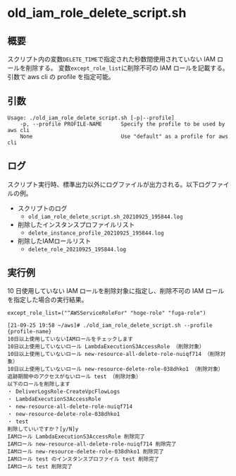 # old_iam_role_delete_script.sh

## 概要

スクリプト内の変数`DELETE_TIME`で指定された秒数間使用されていない IAM ロールを削除する。
変数`except_role_list`に削除不可の IAM ロールを記載する。
引数で aws cli の profile を指定可能。

## 引数

```
Usage: ./old_iam_role_delete_script.sh [-p|--profile]
    -p, --profile PROFILE-NAME      Specify the profile to be used by aws cli
    None                            Use "default" as a profile for aws cli
```

## ログ
スクリプト実行時、標準出力以外にログファイルが出力される。以下ログファイルの例。
- スクリプトのログ
    - `old_iam_role_delete_script.sh_20210925_195844.log`
- 削除したインスタンスプロファイルリスト
    - `delete_instance_profile_20210925_195844.log`
- 削除したIAMロールリスト
    - `delete_role_20210925_195844.log`


## 実行例

10 日使用していない IAM ロールを削除対象に指定し、削除不可の IAM ロールを指定した場合の実行結果。

```
except_role_list=("^AWSServiceRoleFor" "hoge-role" "fuga-role")
```

```
[21-09-25 19:58 ~/aws]# ./old_iam_role_delete_script.sh --profile {profile-name}
10日以上使用していないIAMロールをチェックします
10日以上使用していないロール LambdaExecutionS3AccessRole （削除対象）
10日以上使用していないロール new-resource-all-delete-role-nuiqf714 （削除対象）
10日以上使用していないロール new-resource-delete-role-038dhko1 （削除対象）
追跡期間中のアクセスがないロール test （削除対象）
以下のロールを削除します
・ DeliverLogsRole-CreateVpcFlowLogs
・ LambdaExecutionS3AccessRole
・ new-resource-all-delete-role-nuiqf714
・ new-resource-delete-role-038dhko1
・ test
削除していいですか？[y/N]y
IAMロール LambdaExecutionS3AccessRole 削除完了
IAMロール new-resource-all-delete-role-nuiqf714 削除完了
IAMロール new-resource-delete-role-038dhko1 削除完了
IAMロール test のインスタンスプロファイル test 削除完了
IAMロール test 削除完了
```
